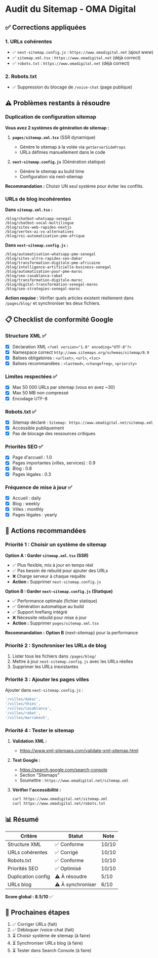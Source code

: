 # Audit du Sitemap - OMA Digital

## ✅ Corrections appliquées

### 1. URLs cohérentes
- ✅ `next-sitemap.config.js` : `https://www.omadigital.net` (ajout www)
- ✅ `sitemap.xml.tsx` : `https://www.omadigital.net` (déjà correct)
- ✅ `robots.txt` : `https://www.omadigital.net` (déjà correct)

### 2. Robots.txt
- ✅ Suppression du blocage de `/voice-chat` (page publique)

## ⚠️ Problèmes restants à résoudre

### Duplication de configuration sitemap

**Vous avez 2 systèmes de génération de sitemap :**

1. **`pages/sitemap.xml.tsx`** (SSR dynamique)
   - Génère le sitemap à la volée via `getServerSideProps`
   - URLs définies manuellement dans le code

2. **`next-sitemap.config.js`** (Génération statique)
   - Génère le sitemap au build time
   - Configuration via next-sitemap

**Recommandation :** Choisir UN seul système pour éviter les conflits.

### URLs de blog incohérentes

**Dans `sitemap.xml.tsx` :**
```
/blog/chatbot-whatsapp-senegal
/blog/chatbot-vocal-multilingue
/blog/sites-web-rapides-nextjs
/blog/vertex-ai-vs-alternatives
/blog/roi-automatisation-pme-afrique
```

**Dans `next-sitemap.config.js` :**
```
/blog/automatisation-whatsapp-pme-senegal
/blog/sites-ultra-rapides-seo-dakar
/blog/transformation-digitale-pme-africaine
/blog/intelligence-artificielle-business-senegal
/blog/automatisation-pour-pme-maroc
/blog/seo-casablanca-rabat
/blog/transformation-digitale-maroc
/blog/digital-transformation-senegal-maroc
/blog/seo-strategies-senegal-maroc
```

**Action requise :** Vérifier quels articles existent réellement dans `/pages/blog/` et synchroniser les deux fichiers.

## 📋 Checklist de conformité Google

### Structure XML ✅
- [x] Déclaration XML `<?xml version="1.0" encoding="UTF-8"?>`
- [x] Namespace correct `http://www.sitemaps.org/schemas/sitemap/0.9`
- [x] Balises obligatoires : `<urlset>`, `<url>`, `<loc>`
- [x] Balises recommandées : `<lastmod>`, `<changefreq>`, `<priority>`

### Limites respectées ✅
- [x] Max 50 000 URLs par sitemap (vous en avez ~30)
- [x] Max 50 MB non compressé
- [x] Encodage UTF-8

### Robots.txt ✅
- [x] Sitemap déclaré : `Sitemap: https://www.omadigital.net/sitemap.xml`
- [x] Accessible publiquement
- [x] Pas de blocage des ressources critiques

### Priorités SEO ✅
- [x] Page d'accueil : 1.0
- [x] Pages importantes (villes, services) : 0.9
- [x] Blog : 0.8
- [x] Pages légales : 0.3

### Fréquence de mise à jour ✅
- [x] Accueil : daily
- [x] Blog : weekly
- [x] Villes : monthly
- [x] Pages légales : yearly

## 🔧 Actions recommandées

### Priorité 1 : Choisir un système de sitemap

**Option A : Garder `sitemap.xml.tsx` (SSR)**
- ✅ Plus flexible, mis à jour en temps réel
- ✅ Pas besoin de rebuild pour ajouter des URLs
- ❌ Charge serveur à chaque requête
- **Action :** Supprimer `next-sitemap.config.js`

**Option B : Garder `next-sitemap.config.js` (Statique)**
- ✅ Performance optimale (fichier statique)
- ✅ Génération automatique au build
- ✅ Support hreflang intégré
- ❌ Nécessite rebuild pour mise à jour
- **Action :** Supprimer `pages/sitemap.xml.tsx`

**Recommandation :** **Option B** (next-sitemap) pour la performance

### Priorité 2 : Synchroniser les URLs de blog

1. Lister tous les fichiers dans `/pages/blog/`
2. Mettre à jour `next-sitemap.config.js` avec les URLs réelles
3. Supprimer les URLs inexistantes

### Priorité 3 : Ajouter les pages villes

Ajouter dans `next-sitemap.config.js` :
```javascript
'/villes/dakar',
'/villes/thies',
'/villes/casablanca',
'/villes/rabat',
'/villes/marrakech',
```

### Priorité 4 : Tester le sitemap

1. **Validation XML :**
   - https://www.xml-sitemaps.com/validate-xml-sitemap.html

2. **Test Google :**
   - https://search.google.com/search-console
   - Section "Sitemaps"
   - Soumettre : `https://www.omadigital.net/sitemap.xml`

3. **Vérifier l'accessibilité :**
   ```bash
   curl https://www.omadigital.net/sitemap.xml
   curl https://www.omadigital.net/robots.txt
   ```

## 📊 Résumé

| Critère | Statut | Note |
|---------|--------|------|
| Structure XML | ✅ Conforme | 10/10 |
| URLs cohérentes | ✅ Corrigé | 10/10 |
| Robots.txt | ✅ Conforme | 10/10 |
| Priorités SEO | ✅ Optimisé | 10/10 |
| Duplication config | ⚠️ À résoudre | 5/10 |
| URLs blog | ⚠️ À synchroniser | 6/10 |

**Score global : 8.5/10** ✅

## 🎯 Prochaines étapes

1. ✅ Corriger URLs (fait)
2. ✅ Débloquer /voice-chat (fait)
3. ⏳ Choisir système de sitemap (à faire)
4. ⏳ Synchroniser URLs blog (à faire)
5. ⏳ Tester dans Search Console (à faire)
